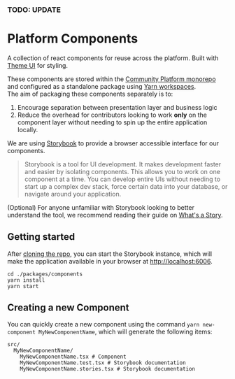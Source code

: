 ### TODO: UPDATE
# Platform Components

A collection of react components for reuse across the platform. Built with [Theme UI](https://theme-ui.com/) for styling.

These components are stored within the [Community Platform monorepo](https://github.com/ONEARMY/community-platform) and configured as a standalone package using [Yarn workspaces](https://yarnpkg.com/features/workspaces/).  
The aim of packaging these components separately is to:

1. Encourage separation between presentation layer and business logic
2. Reduce the overhead for contributors looking to work **only** on the component layer without needing to spin up the entire application locally.

We are using [Storybook](https://storybook.js.org/) to provide a browser accessible interface for our components.

> Storybook is a tool for UI development. It makes development faster and easier by isolating components. This allows you to work on one component at a time. You can develop entire UIs without needing to start up a complex dev stack, force certain data into your database, or navigate around your application.

(Optional) For anyone unfamiliar with Storybook looking to better understand the tool, we recommend reading their guide on [What's a Story](https://storybook.js.org/docs/react/get-started/whats-a-story).

## Getting started

After [cloning the repo](https://github.com/ONEARMY/community-platform), you can start the Storybook instance, which will make the application available in your browser at [http://localhost:6006](http://localhost:6006/).

```
cd ./packages/components
yarn install
yarn start
```

## Creating a new Component

You can quickly create a new component using the command `yarn new-component MyNewComponentName`, which
will generate the following items:

```
src/
  MyNewComponentName/
    MyNewComponentName.tsx # Component
    MyNewComponentName.test.tsx # Storybook documentation
    MyNewComponentName.stories.tsx # Storybook documentation
```
